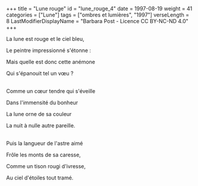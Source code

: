 +++
title = "Lune rouge"
id = "lune_rouge_4"
date = 1997-08-19
weight = 41
categories = ["Lune"]
tags = ["ombres et lumières", "1997"]
verseLength = 8
LastModifierDisplayName = "Barbara Post - Licence CC BY-NC-ND 4.0"
+++

La lune est rouge et le ciel bleu,

Le peintre impressionné s'étonne :

Mais quelle est donc cette anémone

Qui s'épanouit tel un vœu ?

 \
Comme un cœur tendre qui s'éveille

Dans l'immensité du bonheur

La lune orne de sa couleur

La nuit à nulle autre pareille.

 \
Puis la langueur de l'astre aimé

Frôle les monts de sa caresse,

Comme un tison rougi d'ivresse,

Au ciel d'étoiles tout tramé.

